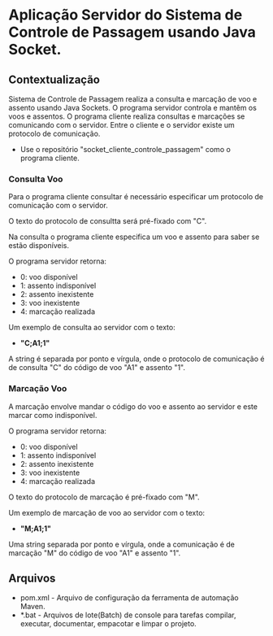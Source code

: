 # Aplicação Servidor do Sistema de Controle de Passagem usando Java Socket.

## Contextualização

Sistema de Controle de Passagem realiza a consulta e marcação de voo e assento usando Java Sockets.
O programa servidor controla e mantêm os voos e assentos. 
O programa cliente realiza consultas e marcações se comunicando com o servidor.
Entre o cliente e o servidor existe um protocolo de comunicação.
- Use o repositório "socket_cliente_controle_passagem" como o programa cliente.

### Consulta Voo

Para o programa cliente consultar é necessário especificar um protocolo de comunicação com o servidor.

O texto do protocolo de consultta será pré-fixado com "C".

Na consulta o programa cliente especifica um voo e assento para saber se estão disponíveis. 

O programa servidor retorna:
 - 0: voo disponível
 - 1: assento indisponível
 - 2: assento inexistente
 - 3: voo inexistente
 - 4: marcação realizada

Um exemplo de consulta ao servidor com o texto:
 - **"C;A1;1"**

A string é separada por ponto e vírgula, onde o protocolo de comunicação é de consulta "C" do código de voo "A1" e assento "1".

### Marcação Voo

A marcação envolve mandar o código do voo e assento ao servidor e este marcar como indisponível. 

O programa servidor retorna:
 - 0: voo disponível
 - 1: assento indisponível
 - 2: assento inexistente
 - 3: voo inexistente
 - 4: marcação realizada

O texto do protocolo de marcação é pré-fixado com "M".

Um exemplo de marcação de voo ao servidor com o texto:
- **"M;A1;1"**

Uma string separada por ponto e vírgula, onde a comunicação é de marcação "M" do código de voo "A1" e assento "1".

## Arquivos

- pom.xml - Arquivo de configuração da ferramenta de automação Maven.
- *.bat - Arquivos de lote(Batch) de console para tarefas compilar, executar, documentar, empacotar e limpar o projeto.